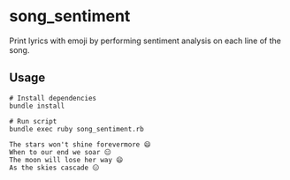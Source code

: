 # song_sentiment
Print lyrics with emoji by performing sentiment analysis on each line of the song.

## Usage
```
# Install dependencies
bundle install

# Run script
bundle exec ruby song_sentiment.rb

The stars won't shine forevermore 😄
When to our end we soar 😑
The moon will lose her way 😄
As the skies cascade 😑
```
